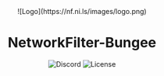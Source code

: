 <div align="center">
![Logo](https://nf.ni.ls/images/logo.png)

# NetworkFilter-Bungee

![Discord](https://img.shields.io/discord/617339081168388110?color=green&label=discord&logo=discord&logoColor=white&style=for-the-badge)
![License](https://img.shields.io/badge/license-MIT-green?style=for-the-badge&logo=gitlab)
</div>